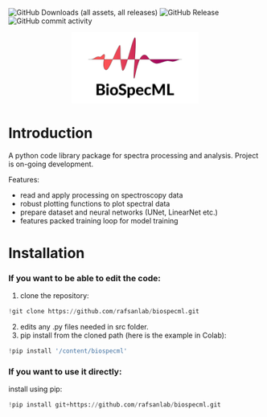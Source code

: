 ![GitHub Downloads (all assets, all releases)](https://img.shields.io/github/downloads/rafsanlab/biospecml/total)
![GitHub Release](https://img.shields.io/github/v/release/rafsanlab/biospecml)
![GitHub commit activity](https://img.shields.io/github/commit-activity/y/rafsanlab/biospecml)
<p align="center">
<img src="/img/biospecml-logo.svg" alt="drawing" width="50%" />
</p>

# Introduction
A python code library package for spectra processing and analysis. Project is on-going development.

Features:
- read and apply processing on spectroscopy data
- robust plotting functions to plot spectral data
- prepare dataset and neural networks (UNet, LinearNet etc.)
- features packed training loop for model training
 
# Installation

### If you want to be able to edit the code:

1. clone the repository:
  ```python
  !git clone https://github.com/rafsanlab/biospecml.git
  ```
2. edits any .py files needed in src folder.
3. pip install from the cloned path (here is the example in Colab):
  ```python
  !pip install '/content/biospecml'
  ```
### If you want to use it directly:
install using pip:
  ```python
  !pip install git+https://github.com/rafsanlab/biospecml.git
  ```
